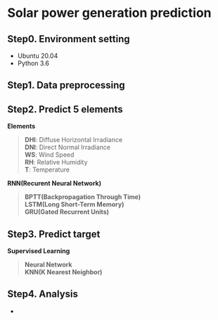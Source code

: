 # Solar power generation prediction
## Step0. Environment setting
- Ubuntu 20.04
- Python 3.6

## Step1. Data preprocessing


## Step2. Predict 5 elements
**Elements**
> **DHI**: Diffuse Horizontal Irradiance<br>
> **DNI**: Direct Normal Irradiance<br>
> **WS**: Wind Speed<br>
> **RH**: Relative Humidity<br>
> **T**: Temperature<br>

**RNN(Recurent Neural Network)**
> **BPTT(Backpropagation Through Time)**<br>
> **LSTM(Long Short-Term Memory)**<br>
> **GRU(Gated Recurrent Units)**<br>


## Step3. Predict target
**Supervised Learning**
> **Neural Network**<br>
> **KNN(K Nearest Neighbor)**<br>

## Step4. Analysis
- 
